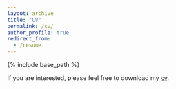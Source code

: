 ```yaml
---
layout: archive
title: "CV"
permalink: /cv/
author_profile: true
redirect_from:
  - /resume
---
```


{% include base_path %}

If you are interested, please feel free to download my [cv](../files/CV_Jiyue.pdf).